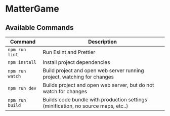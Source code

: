 # MatterGame

## Available Commands

| Command | Description |
|---------|-------------|
| `npm run lint` | Run Eslint and Prettier |
| `npm install` | Install project dependencies |
| `npm run watch` | Build project and open web server running project, watching for changes |
| `npm run dev` | Builds project and open web server, but do not watch for changes |
| `npm run build` | Builds code bundle with production settings (minification, no source maps, etc..) |
